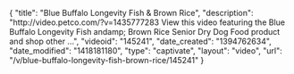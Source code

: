 {
    "title": "Blue Buffalo Longevity Fish & Brown Rice",
    "description": "http:\/\/video.petco.com\/?v=1435777283 View this video featuring the Blue Buffalo Longevity Fish andamp; Brown Rice Senior Dry Dog Food product and shop other ...",
    "videoid": "145241",
    "date_created": "1394762634",
    "date_modified": "1418181180",
    "type": "captivate",
    "layout": "video",
    "url": "\/v\/blue-buffalo-longevity-fish-brown-rice\/145241"
}
